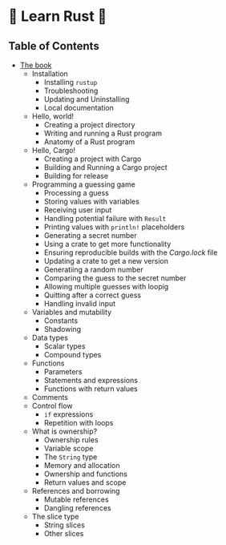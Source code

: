 # 🦀 Learn Rust 🦀

## Table of Contents

- [The book](the_book)
    - Installation
        - Installing `rustup`
        - Troubleshooting
        - Updating and Uninstalling
        - Local documentation
    - Hello, world!
        - Creating a project directory
        - Writing and running a Rust program
        - Anatomy of a Rust program
    - Hello, Cargo!
        - Creating a project with Cargo
        - Building and Running a Cargo project
        - Building for release
    - Programming a guessing game
        - Processing a guess
        - Storing values with variables
        - Receiving user input
        - Handling potential failure with `Result`
        - Printing values with `println!` placeholders
        - Generating a secret number
        - Using a crate to get more functionality
        - Ensuring reproducible builds with the *Cargo.lock* file
        - Updating a crate to get a new version
        - Generatiing a random number
        - Comparing the guess to the secret number
        - Allowing multiple guesses with loopig
        - Quitting after a correct guess
        - Handling invalid input
    - Variables and mutability
        - Constants
        - Shadowing
    - Data types
        - Scalar types
        - Compound types
    - Functions
        - Parameters
        - Statements and expressions
        - Functions with return values
    - Comments
    - Control flow
        - `if` expressions
        - Repetition with loops
    - What is ownership?
        - Ownership rules
        - Variable scope
        - The `String` type
        - Memory and allocation
        - Ownership and functions
        - Return values and scope
    - References and borrowing
        - Mutable references
        - Dangling references
    - The slice type
        - String slices
        - Other slices
